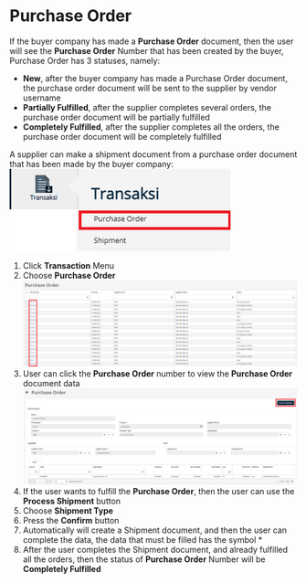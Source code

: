 # Purchase Order
If the buyer company has made a **Purchase Order** document, then the user will see the **Purchase Order** Number that has been created by the buyer, Purchase Order has 3 statuses, namely:
- **New**, after the buyer company has made a Purchase Order document, the purchase order document will be sent to the supplier by vendor username
- **Partially Fulfilled**, after the supplier completes several orders, the purchase order document will be partially fulfilled
- **Completely Fulfilled**, after the supplier completes all the orders, the purchase order document will be completely fulfilled

A supplier can make a shipment document from a purchase order document that has been made by the buyer company:
![](2022-09-13-15-36-36.png)
1. Click **Transaction** Menu
2. Choose **Purchase Order**
![](2022-09-13-15-39-10.png)
3. User can click the **Purchase Order** number to view the **Purchase Order** document data
![](2022-09-13-15-40-17.png)
4. If the user wants to fulfill the **Purchase Order**, then the user can use the **Process Shipment** button
5. Choose **Shipment Type**
6. Press the **Confirm** button
7. Automatically will create a Shipment document, and then the user can complete the data, the data that must be filled has the symbol *
8. After the user completes the Shipment document, and already fulfilled all the orders, then the status of **Purchase Order** Number will be **Completely Fulfilled**